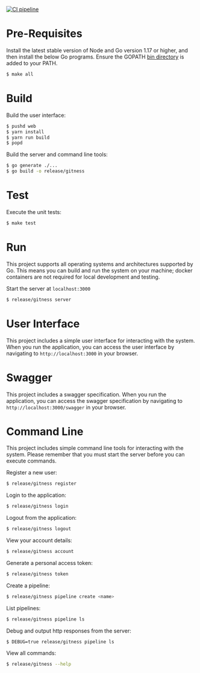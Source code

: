 [![CI pipeline](https://github.com/harness/gitness/actions/workflows/ci.yml/badge.svg)](https://github.com/harness/gitness/actions/workflows/ci.yml)
# Pre-Requisites

Install the latest stable version of Node and Go version 1.17 or higher, and then install the below Go programs. Ensure the GOPATH [bin directory](https://go.dev/doc/gopath_code#GOPATH) is added to your PATH.

```bash
$ make all
```

# Build

Build the user interface:

```bash
$ pushd web
$ yarn install
$ yarn run build
$ popd
```

Build the server and command line tools:

```bash
$ go generate ./...
$ go build -o release/gitness
```

# Test

Execute the unit tests:

```bash
$ make test
```

# Run

This project supports all operating systems and architectures supported by Go.  This means you can build and run the system on your machine; docker containers are not required for local development and testing.

Start the server at `localhost:3000`

```bash
$ release/gitness server
```

# User Interface

This project includes a simple user interface for interacting with the system. When you run the application, you can access the user interface by navigating to `http://localhost:3000` in your browser.

# Swagger

This project includes a swagger specification. When you run the application, you can access the swagger specification by navigating to `http://localhost:3000/swagger` in your browser.

# Command Line

This project includes simple command line tools for interacting with the system. Please remember that you must start the server before you can execute commands.

Register a new user:

```bash
$ release/gitness register
```

Login to the application:

```bash
$ release/gitness login
```

Logout from the application:

```bash
$ release/gitness logout
```

View your account details:

```bash
$ release/gitness account
```

Generate a personal access token:

```bash
$ release/gitness token
```

Create a pipeline:

```bash
$ release/gitness pipeline create <name>
```

List pipelines:

```bash
$ release/gitness pipeline ls
```

Debug and output http responses from the server:

```bash
$ DEBUG=true release/gitness pipeline ls
```

View all commands:

```bash
$ release/gitness --help
```

